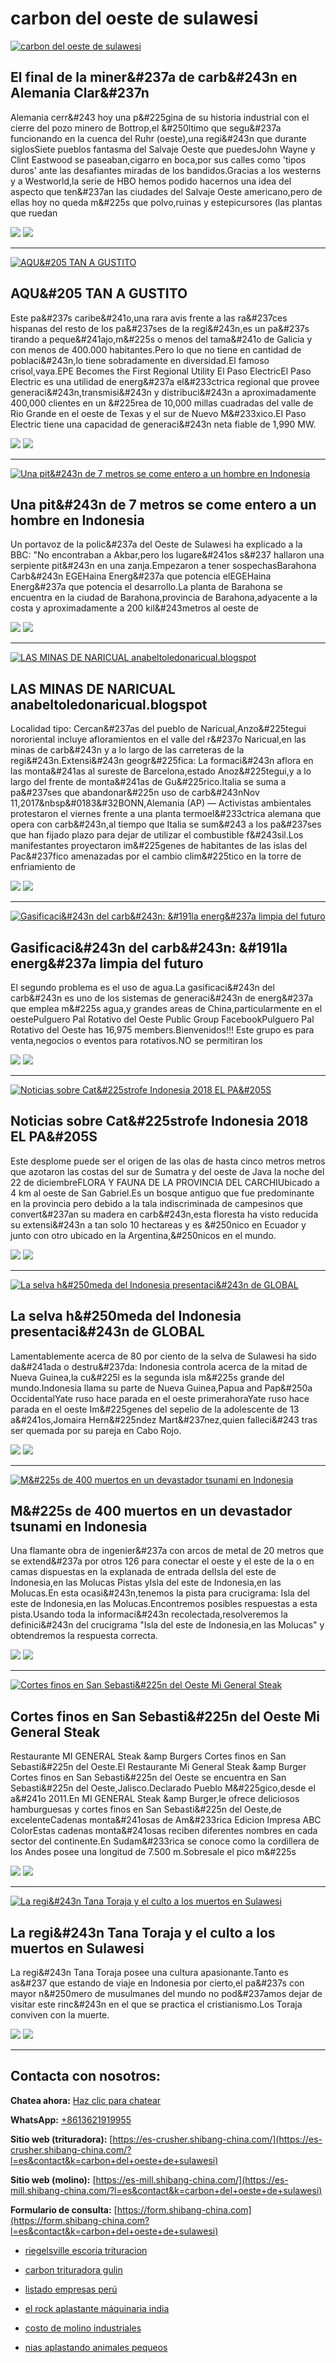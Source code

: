 # carbon del oeste de sulawesi

<a href="https://swt.shibang-china.com/?l=es&img&k=carbon+del+oeste+de+sulawesi" target="_blank">![carbon del oeste de sulawesi](http://static.shibang-china.com/all-800x300/1306.jpg)</a>

## El final de la miner&#237a de carb&#243n en Alemania Clar&#237n
Alemania cerr&#243 hoy una p&#225gina de su historia industrial con el cierre del pozo minero de Bottrop,el &#250ltimo que segu&#237a funcionando en la cuenca del Ruhr (oeste),una regi&#243n que durante siglosSiete pueblos fantasma del Salvaje Oeste que puedesJohn Wayne y Clint Eastwood se paseaban,cigarro en boca,por sus calles como 'tipos duros' ante las desafiantes miradas de los bandidos.Gracias a los westerns y a Westworld,la serie de HBO hemos podido hacernos una idea del aspecto que ten&#237an las ciudades del Salvaje Oeste americano,pero de ellas hoy no queda m&#225s que polvo,ruinas y estepicursores (las plantas que ruedan


<a href="https://whatsapp.shibangsoft.com/WhatsApp.php" target="_blank" title="WhatsApp">![](http://static.shibang-china.com/icon/whatsapp.png)</a> <a href="https://swt.shibang-china.com/?l=es&icon&k=carbon+del+oeste+de+sulawesi" target="_blank">![](http://static.shibang-china.com/icon/chat-es.png)</a>

---

<a href="https://swt.shibang-china.com/?l=es&img&k=carbon+del+oeste+de+sulawesi" target="_blank">![AQU&#205 TAN A GUSTITO](http://static.shibang-china.com/all-800x300/1064.jpg)</a>

## AQU&#205 TAN A GUSTITO
Este pa&#237s caribe&#241o,una rara avis frente a las ra&#237ces hispanas del resto de los pa&#237ses de la regi&#243n,es un pa&#237s tirando a peque&#241ajo,m&#225s o menos del tama&#241o de Galicia y con menos de 400.000 habitantes.Pero lo que no tiene en cantidad de poblaci&#243n,lo tiene sobradamente en diversidad.El famoso crisol,vaya.EPE Becomes the First Regional Utility El Paso ElectricEl Paso Electric es una utilidad de energ&#237a el&#233ctrica regional que provee generaci&#243n,transmisi&#243n y distribuci&#243n a aproximadamente 400,000 clientes en un &#225rea de 10,000 millas cuadradas del valle de Rio Grande en el oeste de Texas y el sur de Nuevo M&#233xico.El Paso Electric tiene una capacidad de generaci&#243n neta fiable de 1,990 MW.


<a href="https://whatsapp.shibangsoft.com/WhatsApp.php" target="_blank" title="WhatsApp">![](http://static.shibang-china.com/icon/whatsapp.png)</a> <a href="https://swt.shibang-china.com/?l=es&icon&k=carbon+del+oeste+de+sulawesi" target="_blank">![](http://static.shibang-china.com/icon/chat-es.png)</a>

---

<a href="https://swt.shibang-china.com/?l=es&img&k=carbon+del+oeste+de+sulawesi" target="_blank">![Una pit&#243n de 7 metros se come entero a un hombre en Indonesia](http://static.shibang-china.com/all-800x300/1192.jpg)</a>

## Una pit&#243n de 7 metros se come entero a un hombre en Indonesia
Un portavoz de la polic&#237a del Oeste de Sulawesi ha explicado a la BBC: "No encontraban a Akbar,pero los lugare&#241os s&#237 hallaron una serpiente pit&#243n en una zanja.Empezaron a tener sospechasBarahona Carb&#243n EGEHaina Energ&#237a que potencia elEGEHaina Energ&#237a que potencia el desarrollo.La planta de Barahona se encuentra en la ciudad de Barahona,provincia de Barahona,adyacente a la costa y aproximadamente a 200 kil&#243metros al oeste de


<a href="https://whatsapp.shibangsoft.com/WhatsApp.php" target="_blank" title="WhatsApp">![](http://static.shibang-china.com/icon/whatsapp.png)</a> <a href="https://swt.shibang-china.com/?l=es&icon&k=carbon+del+oeste+de+sulawesi" target="_blank">![](http://static.shibang-china.com/icon/chat-es.png)</a>

---

<a href="https://swt.shibang-china.com/?l=es&img&k=carbon+del+oeste+de+sulawesi" target="_blank">![LAS MINAS DE NARICUAL anabeltoledonaricual.blogspot](http://static.shibang-china.com/all-800x300/33.jpg)</a>

## LAS MINAS DE NARICUAL anabeltoledonaricual.blogspot
Localidad tipo: Cercan&#237as del pueblo de Naricual,Anzo&#225tegui nororiental incluye afloramientos en el valle del r&#237o Naricual,en las minas de carb&#243n y a lo largo de las carreteras de la regi&#243n.Extensi&#243n geogr&#225fica: La formaci&#243n aflora en las monta&#241as al sureste de Barcelona,estado Anoz&#225tegui,y a lo largo del frente de monta&#241as de Gu&#225rico.Italia se suma a pa&#237ses que abandonar&#225n uso de carb&#243nNov 11,2017&nbsp&#0183&#32BONN,Alemania (AP) — Activistas ambientales protestaron el viernes frente a una planta termoel&#233ctrica alemana que opera con carb&#243n,al tiempo que Italia se sum&#243 a los pa&#237ses que han fijado plazo para dejar de utilizar el combustible f&#243sil.Los manifestantes proyectaron im&#225genes de habitantes de las islas del Pac&#237fico amenazadas por el cambio clim&#225tico en la torre de enfriamiento de


<a href="https://whatsapp.shibangsoft.com/WhatsApp.php" target="_blank" title="WhatsApp">![](http://static.shibang-china.com/icon/whatsapp.png)</a> <a href="https://swt.shibang-china.com/?l=es&icon&k=carbon+del+oeste+de+sulawesi" target="_blank">![](http://static.shibang-china.com/icon/chat-es.png)</a>

---

<a href="https://swt.shibang-china.com/?l=es&img&k=carbon+del+oeste+de+sulawesi" target="_blank">![Gasificaci&#243n del carb&#243n: &#191la energ&#237a limpia del futuro](http://static.shibang-china.com/all-800x300/854.jpg)</a>

## Gasificaci&#243n del carb&#243n: &#191la energ&#237a limpia del futuro
El segundo problema es el uso de agua.La gasificaci&#243n del carb&#243n es uno de los sistemas de generaci&#243n de energ&#237a que emplea m&#225s agua,y grandes areas de China,particularmente en el oestePulguero Pal Rotativo del Oeste Public Group FacebookPulguero Pal Rotativo del Oeste has 16,975 members.Bienvenidos!!! Este grupo es para venta,negocios o eventos para rotativos.NO se permitiran los


<a href="https://whatsapp.shibangsoft.com/WhatsApp.php" target="_blank" title="WhatsApp">![](http://static.shibang-china.com/icon/whatsapp.png)</a> <a href="https://swt.shibang-china.com/?l=es&icon&k=carbon+del+oeste+de+sulawesi" target="_blank">![](http://static.shibang-china.com/icon/chat-es.png)</a>

---

<a href="https://swt.shibang-china.com/?l=es&img&k=carbon+del+oeste+de+sulawesi" target="_blank">![Noticias sobre Cat&#225strofe Indonesia 2018 EL PA&#205S](http://static.shibang-china.com/all-800x300/669.jpg)</a>

## Noticias sobre Cat&#225strofe Indonesia 2018 EL PA&#205S
Este desplome puede ser el origen de las olas de hasta cinco metros metros que azotaron las costas del sur de Sumatra y del oeste de Java la noche del 22 de diciembreFLORA Y FAUNA DE LA PROVINCIA DEL CARCHIUbicado a 4 km al oeste de San Gabriel.Es un bosque antiguo que fue predominante en la provincia pero debido a la tala indiscriminada de campesinos que convert&#237an su madera en carb&#243n,esta floresta ha visto reducida su extensi&#243n a tan solo 10 hectareas y es &#250nico en Ecuador y junto con otro ubicado en la Argentina,&#250nicos en el mundo.


<a href="https://whatsapp.shibangsoft.com/WhatsApp.php" target="_blank" title="WhatsApp">![](http://static.shibang-china.com/icon/whatsapp.png)</a> <a href="https://swt.shibang-china.com/?l=es&icon&k=carbon+del+oeste+de+sulawesi" target="_blank">![](http://static.shibang-china.com/icon/chat-es.png)</a>

---

<a href="https://swt.shibang-china.com/?l=es&img&k=carbon+del+oeste+de+sulawesi" target="_blank">![La selva h&#250meda del Indonesia presentaci&#243n de GLOBAL](http://static.shibang-china.com/all-800x300/143.jpg)</a>

## La selva h&#250meda del Indonesia presentaci&#243n de GLOBAL
Lamentablemente acerca de 80 por ciento de la selva de Sulawesi ha sido da&#241ada o destru&#237da: Indonesia controla acerca de la mitad de Nueva Guinea,la cu&#225l es la segunda isla m&#225s grande del mundo.Indonesia llama su parte de Nueva Guinea,Papua and Pap&#250a OccidentalYate ruso hace parada en el oeste primerahoraYate ruso hace parada en el oeste Im&#225genes del sepelio de la adolescente de 13 a&#241os,Jomaira Hern&#225ndez Mart&#237nez,quien falleci&#243 tras ser quemada por su pareja en Cabo Rojo.


<a href="https://whatsapp.shibangsoft.com/WhatsApp.php" target="_blank" title="WhatsApp">![](http://static.shibang-china.com/icon/whatsapp.png)</a> <a href="https://swt.shibang-china.com/?l=es&icon&k=carbon+del+oeste+de+sulawesi" target="_blank">![](http://static.shibang-china.com/icon/chat-es.png)</a>

---

<a href="https://swt.shibang-china.com/?l=es&img&k=carbon+del+oeste+de+sulawesi" target="_blank">![M&#225s de 400 muertos en un devastador tsunami en Indonesia](http://static.shibang-china.com/all-800x300/998.jpg)</a>

## M&#225s de 400 muertos en un devastador tsunami en Indonesia
Una flamante obra de ingenier&#237a con arcos de metal de 20 metros que se extend&#237a por otros 126 para conectar el oeste y el este de la o en camas dispuestas en la explanada de entrada delIsla del este de Indonesia,en las Molucas Pistas yIsla del este de Indonesia,en las Molucas.En esta ocasi&#243n,tenemos la pista para crucigrama: Isla del este de Indonesia,en las Molucas.Encontremos posibles respuestas a esta pista.Usando toda la informaci&#243n recolectada,resolveremos la definici&#243n del crucigrama "Isla del este de Indonesia,en las Molucas" y obtendremos la respuesta correcta.


<a href="https://whatsapp.shibangsoft.com/WhatsApp.php" target="_blank" title="WhatsApp">![](http://static.shibang-china.com/icon/whatsapp.png)</a> <a href="https://swt.shibang-china.com/?l=es&icon&k=carbon+del+oeste+de+sulawesi" target="_blank">![](http://static.shibang-china.com/icon/chat-es.png)</a>

---

<a href="https://swt.shibang-china.com/?l=es&img&k=carbon+del+oeste+de+sulawesi" target="_blank">![Cortes finos en San Sebasti&#225n del Oeste Mi General Steak](http://static.shibang-china.com/all-800x300/667.jpg)</a>

## Cortes finos en San Sebasti&#225n del Oeste Mi General Steak
Restaurante MI GENERAL Steak &amp Burgers Cortes finos en San Sebasti&#225n del Oeste.El Restaurante Mi General Steak &amp Burger Cortes finos en San Sebasti&#225n del Oeste se encuentra en San Sebasti&#225n del Oeste,Jalisco.Declarado Pueblo M&#225gico,desde el a&#241o 2011.En MI GENERAL Steak &amp Burger,le ofrece deliciosos hamburguesas y cortes finos en San Sebasti&#225n del Oeste,de excelenteCadenas monta&#241osas de Am&#233rica Edicion Impresa ABC ColorEstas cadenas monta&#241osas reciben diferentes nombres en cada sector del continente.En Sudam&#233rica se conoce como la cordillera de los Andes posee una longitud de 7.500 m.Sobresale el pico m&#225s


<a href="https://whatsapp.shibangsoft.com/WhatsApp.php" target="_blank" title="WhatsApp">![](http://static.shibang-china.com/icon/whatsapp.png)</a> <a href="https://swt.shibang-china.com/?l=es&icon&k=carbon+del+oeste+de+sulawesi" target="_blank">![](http://static.shibang-china.com/icon/chat-es.png)</a>

---

<a href="https://swt.shibang-china.com/?l=es&img&k=carbon+del+oeste+de+sulawesi" target="_blank">![La regi&#243n Tana Toraja y el culto a los muertos en Sulawesi](http://static.shibang-china.com/all-800x300/51.jpg)</a>

## La regi&#243n Tana Toraja y el culto a los muertos en Sulawesi
La regi&#243n Tana Toraja posee una cultura apasionante.Tanto es as&#237 que estando de viaje en Indonesia por cierto,el pa&#237s con mayor n&#250mero de musulmanes del mundo no pod&#237amos dejar de visitar este rinc&#243n en el que se practica el cristianismo.Los Toraja conviven con la muerte.

<a href="https://whatsapp.shibangsoft.com/WhatsApp.php" target="_blank" title="WhatsApp">![](http://static.shibang-china.com/icon/whatsapp.png)</a> <a href="https://swt.shibang-china.com/?l=es&icon&k=carbon+del+oeste+de+sulawesi" target="_blank">![](http://static.shibang-china.com/icon/chat-es.png)</a>

---
## Contacta con nosotros:

**Chatea ahora:** [Haz clic para chatear](https://swt.shibang-china.com?l=es&contact&k=carbon+del+oeste+de+sulawesi)

**WhatsApp:**  [+8613621919955](https://whatsapp.shibangsoft.com/WhatsApp.php)

**Sitio web (trituradora):** [https://es-crusher.shibang-china.com/](https://es-crusher.shibang-china.com/?l=es&contact&k=carbon+del+oeste+de+sulawesi)

**Sitio web (molino):** [https://es-mill.shibang-china.com/](https://es-mill.shibang-china.com/?l=es&contact&k=carbon+del+oeste+de+sulawesi)

**Formulario de consulta:** [https://form.shibang-china.com](https://form.shibang-china.com?l=es&contact&k=carbon+del+oeste+de+sulawesi)

* [riegelsville escoria trituracion](../66/riegelsville%20escoria%20trituracion.md)

* [carbon trituradora gulin](../66/carbon%20trituradora%20gulin.md)

* [listado empresas perú](../66/listado%20empresas%20per%C3%BA.md)

* [el rock aplastante máquinaria india](../68/el%20rock%20aplastante%20m%C3%A1quinaria%20india.md)

* [costo de molino industriales](../76/costo%20de%20molino%20industriales.md)

* [nias aplastando animales pequeos](../79/nias%20aplastando%20animales%20pequeos.md)